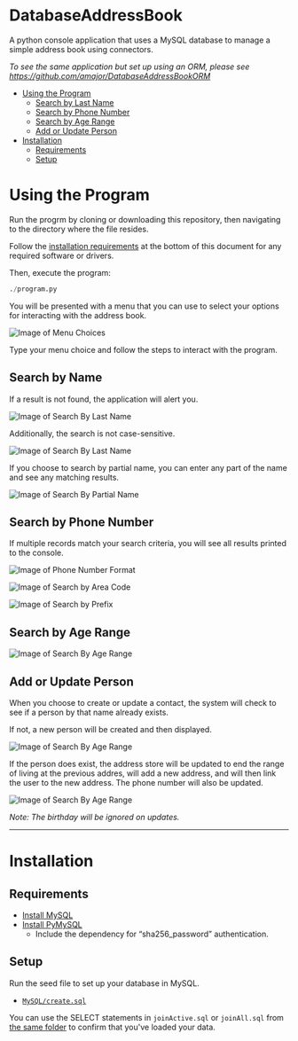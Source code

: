 # DatabaseAddressBook
A python console application that uses a MySQL database to manage a simple
address book using connectors.

_To see the same application but set up using an ORM, please see https://github.com/amajor/DatabaseAddressBookORM_

* [Using the Program](./README.md#using-the-program)
  * [Search by Last Name](./README.md#search-by-last-name)
  * [Search by Phone Number](./README.md#search-by-phone-number)
  * [Search by Age Range](./README.md#search-by-age-range)
  * [Add or Update Person](./README.md#add-or-update-person)
* [Installation](./README.md#installation)
  * [Requirements](./README.md#requirements)
  * [Setup](./README.md#setup)

# Using the Program

Run the progrm by cloning or downloading this repository, then navigating to
the directory where the file resides.

Follow the [installation requirements](./README.md#installation) at the bottom
of this document for any required software or drivers.

Then, execute the program:

```python
./program.py
```

You will be presented with a menu that you can use to select your options for
interacting with the address book.

![Image of Menu Choices](./docs/images/menu.png)

Type your menu choice and follow the steps to interact with the program.

## Search by Name

If a result is not found, the application will alert you.

![Image of Search By Last Name](./docs/images/search1_ByLastName_1.png)

Additionally, the search is not case-sensitive.

![Image of Search By Last Name](./docs/images/search1_ByLastName_2.png)

If you choose to search by partial name, you can enter any part of the name
and see any matching results.

![Image of Search By Partial Name](./docs/images/search1_ByLastName_3.png)

## Search by Phone Number

If multiple records match your search criteria, you will see all results
printed to the console.

![Image of Phone Number Format](./docs/images/search2_ByPhone_1.png)

![Image of Search by Area Code](./docs/images/search2_ByPhone_2.png)

![Image of Search by Prefix](./docs/images/search2_ByPhone_3.png)

## Search by Age Range

![Image of Search By Age Range](./docs/images/search3_ByAgeRange.png)

## Add or Update Person

When you choose to create or update a contact, the system will check to see if
a person by that name already exists.

If not, a new person will be created and then displayed.

![Image of Search By Age Range](./docs/images/create_person.png)

If the person does exist, the address store will be updated to end the range of
living at the previous addres, will add a new address, and will then link the
user to the new address. The phone number will also be updated.

![Image of Search By Age Range](./docs/images/update_person.png)

_Note: The birthday will be ignored on updates._

-----

# Installation

## Requirements

* [Install MySQL](https://dev.mysql.com/downloads/mysql/)
* [Install PyMySQL](https://pymysql.readthedocs.io/en/latest/user/installation.html)
  * Include the dependency for “sha256_password” authentication.

## Setup

Run the seed file to set up your database in MySQL.

* [`MySQL/create.sql`](./MySQL/create.sql)

You can use the SELECT statements in `joinActive.sql` or `joinAll.sql` from
[the same folder](./MySQL) to confirm that you've loaded your data.
